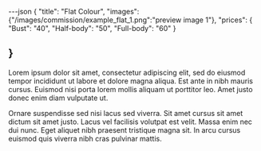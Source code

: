 ---json
{
"title": "Flat Colour",
"images": {"/images/commission/example_flat_1.png":"preview image 1"},
"prices": {
    "Bust": "40",
    "Half-body": "50",
    "Full-body": "60"
}

}
---

Lorem ipsum dolor sit amet, consectetur adipiscing elit, sed do eiusmod tempor incididunt ut labore et dolore magna aliqua. Est ante in nibh mauris cursus. Euismod nisi porta lorem mollis aliquam ut porttitor leo. Amet justo donec enim diam vulputate ut.

Ornare suspendisse sed nisi lacus sed viverra. Sit amet cursus sit amet dictum sit amet justo. Lacus vel facilisis volutpat est velit. Massa enim nec dui nunc. Eget aliquet nibh praesent tristique magna sit. In arcu cursus euismod quis viverra nibh cras pulvinar mattis.
